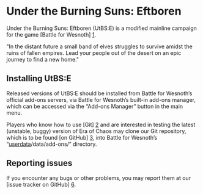 Under the Burning Suns: Eftboren
================================================================================

Under the Burning Suns: Eftboren (UtBS:E) is a modified mainline campaign for the 
game [Battle for Wesnoth] [1].

"In the distant future a small band of elves struggles to survive amidst the ruins 
of fallen empires. Lead your people out of the desert on an epic journey to find a 
new home."

[1]: <https://www.wesnoth.org>

Installing UtBS:E
--------------------------------------------------------------------------------
Released versions of UtBS:E should be installed from Battle for Wesnoth’s
official add-ons servers, via Battle for Wesnoth’s built-in add-ons manager,
which can be accessed via the “Add-ons Manager” button in the main menu.

Players who know how to use [Git] [2] and are interested in testing the latest
(unstable, buggy) version of Era of Chaos may clone our Git repository, which is to
be found [on GitHub] [3], into Battle for Wesnoth’s
“[userdata][4]/data/add-ons/” directory.

[2]: <http://www.git-scm.com>
[3]: <http://github.com/bumbadadabum/Under_the_Burning_Suns_Eftboren>
[4]: <http://wiki.wesnoth.org/EditingWesnoth#Where_is_my_user_data_directory.3F>

Reporting issues
--------------------------------------------------------------------------------
If you encounter any bugs or other problems, you may report them at our [issue
tracker on GitHub] [6].

[6]: <http://github.com/bumbadadabum/Under_the_Burning_Suns_Eftboren/issues>
